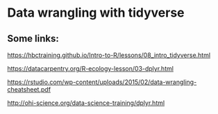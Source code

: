 # Data wrangling with tidyverse

## Some links:
https://hbctraining.github.io/Intro-to-R/lessons/08_intro_tidyverse.html

https://datacarpentry.org/R-ecology-lesson/03-dplyr.html

https://rstudio.com/wp-content/uploads/2015/02/data-wrangling-cheatsheet.pdf

http://ohi-science.org/data-science-training/dplyr.html
